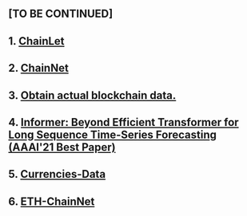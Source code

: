 ## [TO BE CONTINUED]

## 1. [ChainLet](./1-Chainlet/)

## 2. [ChainNet](./2-ChainNet/)

## 3. [Obtain actual blockchain data.](./3-Actual-blockchain-data/)

## 4. [Informer: Beyond Efficient Transformer for Long Sequence Time-Series Forecasting (AAAI'21 Best Paper)](./4-Informer/)

## 5. [Currencies-Data](./5-Currencies-Data/)

## 6. [ETH-ChainNet](./6-ETH-ChainNet/)
